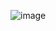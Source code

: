 ![image](https://github.com/javawhile/WindowsFileExplorer/assets/50537231/bf329df1-42ae-4f70-9e79-f73f1b6efe82)
